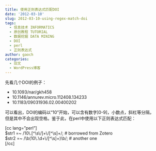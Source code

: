```yaml
---
title: 使用正则表达式匹配DOI
date: '2012-03-10'
slug: 2012-03-10-using-regex-match-doi
tags:
  - 信息技术 INFORMATICS
  - 原创教程 TUTORIAL
  - 数据挖掘 DATA MINING
  - DOI
  - perl
  - 正则表达式
author: gaoch
categories:
  - 旧文
  - WordPress博客
---
```



先看几个DOI的例子：

-   10.1093/nar/gkh458
-   10.1146/annurev.micro.112408.134233
-   10.1183/09031936.02.00400202

可以看出，DOI的编码以“10”开始，可以含有数字\]0-9\]，小数点，斜杠等分隔，但是其中不会出现空格。鉴于此，在perl中使用以下正则表达式匹配：

\[cc lang=”perl”\]  
$str1 =\~ /10\\.\[^\\s\\/\]+\\/\[^\\s\]+/; \# borrowed from Zotero  
$str2 =\~ /\\b(10\\.\\d+\\/\[^\\s\]+)\\b/; \# another one  
\[/cc\]
